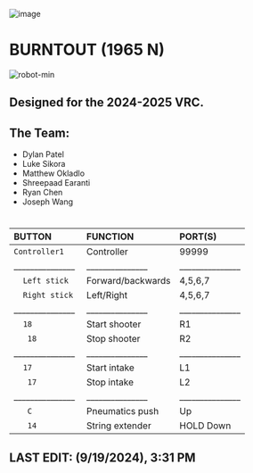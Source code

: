 
![image](https://github.com/user-attachments/assets/f759a265-2de5-4e13-8393-bdab9ff4ba51)
# BURNTOUT (1965 N)
![robot-min](https://github.com/user-attachments/assets/9f300d3c-fad4-4f73-ab05-3861a1061312)

## Designed for the 2024-2025 VRC.

## **The Team:**
- Dylan Patel
- Luke Sikora
- Matthew Okladlo
- Shreepaad Earanti
- Ryan Chen
- Joseph Wang
  
#
|BUTTON            | FUNCTION       | PORT(S)  |
|:---------------|:-----------|:---------|
|`Controller1   `| Controller |   99999  |
|_______________| _______________ | _______________|
|`   Left stick `| Forward/backwards      |  4,5,6,7 |
|`   Right stick `| Left/Right      |  4,5,6,7 |
|_______________| _______________ | _______________|
|`   18    `| Start shooter      |     R1   |
| `    18   `| Stop shooter      |     R2   |
|_______________| _______________ | _______________|
|`   17    `| Start intake      |     L1   |
| `    17   `| Stop intake      |     L2   |
|_______________| _______________ | _______________|
| `    C   `| Pneumatics push     |     Up   |
| `    14   `| String extender      |     HOLD Down   |


## LAST EDIT: (9/19/2024), 3:31 PM 
